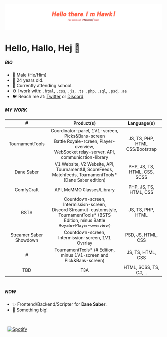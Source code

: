 <p align="center"><img src="./assets/Banner.png" /></p>


# Hello, Hallo, Hej 👋

##### BIO

- 👨 Male (He/Him)
- 📅 24 years old.
- 🏢 Currently attending school.
- ⚙️ I work with: `.html`, `.css`, `.js`, `.ts`, `.php`, `.sql`, `.psd`, `.ae`
- 🐦 Reach me at: [Twitter](https://twitter.com/thanighthawktv) or [Discord](https://discordapp.com/users/592779895084679188)

##### MY WORK
| # | Product(s) | Language(s) |
| :----: | :----: | :----: |
| TournamentTools | Coordinator-panel, 1V1-screen, Picks&Bans-screen <br /> Battle Royale-screen, Player-overview, <br />WebSocket relay-server, API, communication-library | JS, TS, PHP, HTML CSS/Bootstrap |
| Dane Saber | V1 Website, V2 Website, API, TournamentUI, ScoreFeeds, Matchfeeds, TournamentTools* (Dane Saber edition) | PHP, JS, TS, HTML, CSS, SCSS |
| ComfyCraft | API, McMMO Classes/Library | PHP, JS, TS, HTML, CSS |
| BSTS | Countdown-screen, Intermission-screen, <br /> Discord Streamkit-customstyle, <br />TournamentTools* (BSTS Edition, minus Battle Royale+Player-overview) | JS, TS, PHP, HTML | 
| Streamer Saber Showdown | Countdown-screen, Intermission-screen, 1V1 Overlay | PSD, JS, HTML, CSS |
| # | TournamentTools* (# Edition, minus 1V1-screen and Pick&Bans-screen) | JS, TS, HTML, CSS |
| TBD | TBA | HTML, SCSS, TS, C#, .. |
#

##### NOW

- ✨ Frontend/Backend/Scripter for <b>Dane Saber</b>.
- 👀 Something big! 
<br />

&nbsp; [![Spotify](https://novatorem-p6bezkia8-thanighthawk.vercel.app/api/spotify?background_color=0d1117&border_color=ffffff)](https://open.spotify.com/user/gpsmedia)
